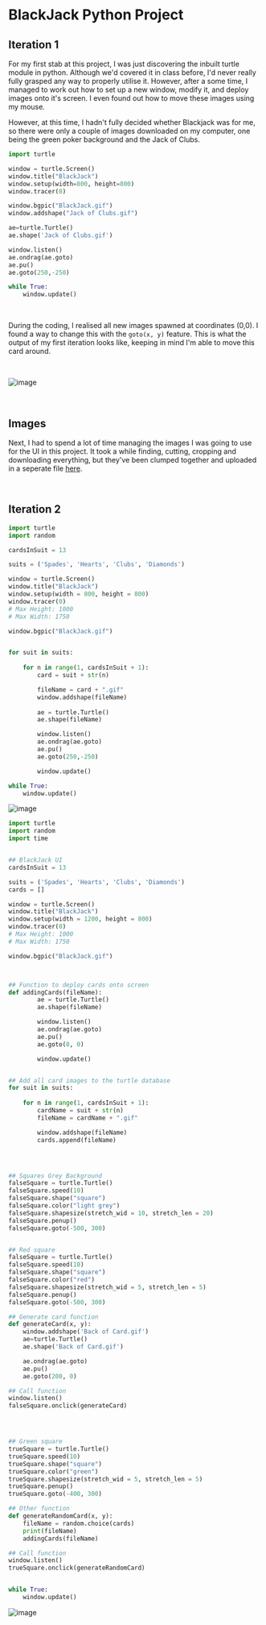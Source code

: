 # BlackJack Python Project

## Iteration 1

For my first stab at this project, I was just discovering the inbuilt turtle module in python. Although we'd covered it in class before, I'd never really fully grasped any way to properly utilise it. However, after a some time, I managed to work out how to set up a new window, modify it, and deploy images onto it's screen. I even found out how to move these images using my mouse. 

However, at this time, I hadn't fully decided whether Blackjack was for me, so there were only a couple of images downloaded on my computer, one being the green poker background and the Jack of Clubs.

```python
import turtle

window = turtle.Screen()
window.title("BlackJack")
window.setup(width=800, height=800)
window.tracer(0)

window.bgpic("BlackJack.gif")
window.addshape("Jack of Clubs.gif")

ae=turtle.Turtle()
ae.shape('Jack of Clubs.gif')

window.listen()
ae.ondrag(ae.goto)
ae.pu()
ae.goto(250,-250)

while True:
    window.update()
```

<br>

During the coding, I realised all new images spawned at coordinates (0,0). I found a way to change this with the ```goto(x, y)``` feature. This is what the output of my first iteration looks like, keeping in mind I'm able to move this card around.

<br>

![image](https://user-images.githubusercontent.com/90699946/151679215-8f782b58-7819-427b-b0d7-81bde3045f37.png)



<br>



## Images

Next, I had to spend a lot of time managing the images I was going to use for the UI in this project. It took a while finding, cutting, cropping and downloading everything, but they've been clumped together and uploaded in a seperate file [here](https://github.com/JMorr4/Computer-Science/blob/main/Contents/BlackJack%20Project/Images.md).



<br>



## Iteration 2

```python
import turtle
import random

cardsInSuit = 13

suits = ('Spades', 'Hearts', 'Clubs', 'Diamonds')

window = turtle.Screen()
window.title("BlackJack")
window.setup(width = 800, height = 800)
window.tracer(0)
# Max Height: 1000
# Max Width: 1750

window.bgpic("BlackJack.gif")


for suit in suits:
    
    for n in range(1, cardsInSuit + 1):
        card = suit + str(n)

        fileName = card + ".gif"
        window.addshape(fileName)
        
        ae = turtle.Turtle()
        ae.shape(fileName)

        window.listen()
        ae.ondrag(ae.goto)
        ae.pu()
        ae.goto(250,-250)

        window.update()

while True:
    window.update()
```

![image](https://user-images.githubusercontent.com/90699946/151679246-09be05ea-e304-417d-a685-2174dd646a39.png)

```python
import turtle
import random
import time


## BlackJack UI
cardsInSuit = 13

suits = ('Spades', 'Hearts', 'Clubs', 'Diamonds')
cards = []

window = turtle.Screen()
window.title("BlackJack")
window.setup(width = 1200, height = 800)
window.tracer(0)
# Max Height: 1000
# Max Width: 1750

window.bgpic("BlackJack.gif")



## Function to deploy cards onto screen
def addingCards(fileName):
        ae = turtle.Turtle()
        ae.shape(fileName)

        window.listen()
        ae.ondrag(ae.goto)
        ae.pu()
        ae.goto(0, 0)

        window.update()


## Add all card images to the turtle database
for suit in suits:
    
    for n in range(1, cardsInSuit + 1):
        cardName = suit + str(n)
        fileName = cardName + ".gif"

        window.addshape(fileName)
        cards.append(fileName)




## Squares Grey Background
falseSquare = turtle.Turtle()
falseSquare.speed(10)
falseSquare.shape("square")
falseSquare.color("light grey")
falseSquare.shapesize(stretch_wid = 10, stretch_len = 20)
falseSquare.penup()
falseSquare.goto(-500, 300)


## Red square
falseSquare = turtle.Turtle()
falseSquare.speed(10)
falseSquare.shape("square")
falseSquare.color("red")
falseSquare.shapesize(stretch_wid = 5, stretch_len = 5)
falseSquare.penup()
falseSquare.goto(-500, 300)

## Generate card function
def generateCard(x, y):
    window.addshape('Back of Card.gif')
    ae=turtle.Turtle()
    ae.shape('Back of Card.gif')

    ae.ondrag(ae.goto)
    ae.pu()
    ae.goto(200, 0)

## Call function
window.listen()
falseSquare.onclick(generateCard)




## Green square
trueSquare = turtle.Turtle()
trueSquare.speed(10)
trueSquare.shape("square")
trueSquare.color("green")
trueSquare.shapesize(stretch_wid = 5, stretch_len = 5)
trueSquare.penup()
trueSquare.goto(-400, 300)

## Other function
def generateRandomCard(x, y):
    fileName = random.choice(cards)
    print(fileName)
    addingCards(fileName)

## Call function
window.listen()
trueSquare.onclick(generateRandomCard)


while True:
    window.update()
```

![image](https://user-images.githubusercontent.com/90699946/151679288-b5a8306f-7606-4822-960d-01a1df2d7007.png)
